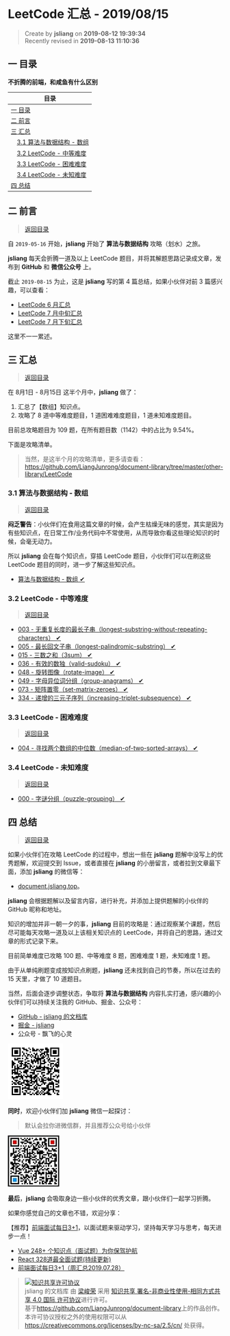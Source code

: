 LeetCode 汇总 - 2019/08/15
===

> Create by **jsliang** on **2019-08-12 19:39:34**  
> Recently revised in **2019-08-13 11:10:36**

## <a name="chapter-one" id="chapter-one">一 目录</a>

**不折腾的前端，和咸鱼有什么区别**

| 目录 |
| --- | 
| [一 目录](#chapter-one) | 
| <a name="catalog-chapter-two" id="catalog-chapter-two"></a>[二 前言](#chapter-two) |
| <a name="catalog-chapter-three" id="catalog-chapter-three"></a>[三 汇总](#chapter-three) |
| &emsp;[3.1 算法与数据结构 - 数组](#chapter-three-one) |
| &emsp;[3.2 LeetCode - 中等难度](#chapter-three-two) |
| &emsp;[3.3 LeetCode - 困难难度](#chapter-three-three) |
| &emsp;[3.4 LeetCode - 未知难度](#chapter-three-four) |
| <a name="catalog-chapter-four" id="catalog-chapter-four"></a>[四 总结](#chapter-four) |

## <a name="chapter-two" id="chapter-two">二 前言</a>

> [返回目录](#chapter-one)

自 `2019-05-16` 开始，**jsliang** 开始了 **算法与数据结构** 攻略（划水）之旅。

**jsliang** 每天会折腾一道及以上 LeetCode 题目，并将其解题思路记录成文章，发布到 **GitHub** 和 **微信公众号** 上。

截止 `2019-08-15` 为止，这是 **jsliang** 写的第 4 篇总结，如果小伙伴对前 3 篇感兴趣，可以查看：

* [LeetCode 6 月汇总](https://github.com/LiangJunrong/document-library/blob/master/other-library/LeetCode/LeetCode-summary/2019-06.md)
* [LeetCode 7 月中旬汇总](https://github.com/LiangJunrong/document-library/blob/master/other-library/LeetCode/LeetCode-summary/2019-07-15.md)
* [LeetCode 7 月下旬汇总](https://github.com/LiangJunrong/document-library/blob/master/other-library/LeetCode/LeetCode-summary/2019-07-30.md)

这里不一一累述。

## <a name="chapter-three" id="chapter-three">三 汇总</a>

> [返回目录](#chapter-one)

在 8月1日 - 8月15日 这半个月中，**jsliang** 做了：

1. 汇总了【数组】知识点。
2. 攻略了 8 道中等难度题目，1 道困难难度题目，1 道未知难度题目。

目前总攻略题目为 109 题，在所有题目数（1142）中的占比为 9.54%。

下面是攻略清单。

> 当然，是这半个月的攻略清单，更多请查看：https://github.com/LiangJunrong/document-library/tree/master/other-library/LeetCode

### <a name="chapter-three-one" id="chapter-three-one">3.1 算法与数据结构 - 数组</a>

> [返回目录](#chapter-one)

**闷乏警告**：小伙伴们在食用这篇文章的时候，会产生枯燥无味的感觉，其实是因为有些知识点，在日常工作/业务代码中不常使用，从而导致你看这些理论知识的时候，会毫无动力。

所以 **jsliang** 会在每个知识点，穿插 LeetCode 题目，小伙伴们可以在刷这些 LeetCode 题目的同时，进一步了解这些知识点。

* [算法与数据结构 - 数组 ✔](https://github.com/LiangJunrong/document-library/blob/master/other-library/LeetCode/algorithms-and-data-structures/%E6%95%B0%E7%BB%84.md)

### <a name="chapter-three-two" id="chapter-three-two">3.2 LeetCode - 中等难度</a>

> [返回目录](#chapter-one)

* [003 - 无重复长度的最长子串（longest-substring-without-repeating-characters） ✔](https://github.com/LiangJunrong/document-library/blob/master/other-library/LeetCode/medium/003-%E6%97%A0%E9%87%8D%E5%A4%8D%E9%95%BF%E5%BA%A6%E7%9A%84%E6%9C%80%E9%95%BF%E5%AD%90%E4%B8%B2%EF%BC%88longest-substring-without-repeating-characters%EF%BC%89.md)
* [005 - 最长回文子串（longest-palindromic-substring） ✔](https://github.com/LiangJunrong/document-library/blob/master/other-library/LeetCode/medium/005-%E6%9C%80%E9%95%BF%E5%9B%9E%E6%96%87%E5%AD%90%E4%B8%B2%EF%BC%88longest-palindromic-substring%EF%BC%89.md)
* [015 - 三数之和（3sum） ✔](https://github.com/LiangJunrong/document-library/blob/master/other-library/LeetCode/medium/015-%E4%B8%89%E6%95%B0%E4%B9%8B%E5%92%8C%EF%BC%883sum%EF%BC%89.md)
* [036 - 有效的数独（valid-sudoku） ✔](https://github.com/LiangJunrong/document-library/blob/master/other-library/LeetCode/medium/036-%E6%9C%89%E6%95%88%E7%9A%84%E6%95%B0%E7%8B%AC%EF%BC%88valid-sudoku%EF%BC%89.md)
* [048 - 旋转图像（rotate-image） ✔](https://github.com/LiangJunrong/document-library/blob/master/other-library/LeetCode/medium/048-%E6%97%8B%E8%BD%AC%E5%9B%BE%E5%83%8F%EF%BC%88rotate-image%EF%BC%89.md)
* [049 - 字母异位词分组（group-anagrams） ✔](https://github.com/LiangJunrong/document-library/blob/master/other-library/LeetCode/medium/049-%E5%AD%97%E6%AF%8D%E5%BC%82%E4%BD%8D%E8%AF%8D%E5%88%86%E7%BB%84%EF%BC%88group-anagrams%EF%BC%89.md)
* [073 - 矩阵置零（set-matrix-zeroes） ✔](https://github.com/LiangJunrong/document-library/blob/master/other-library/LeetCode/medium/073-%E7%9F%A9%E9%98%B5%E7%BD%AE%E9%9B%B6%EF%BC%88set-matrix-zeroes%EF%BC%89.md)
* [334 - 递增的三元子序列（increasing-triplet-subsequence） ✔](https://github.com/LiangJunrong/document-library/blob/master/other-library/LeetCode/medium/334-%E9%80%92%E5%A2%9E%E7%9A%84%E4%B8%89%E5%85%83%E5%AD%90%E5%BA%8F%E5%88%97%EF%BC%88increasing-triplet-subsequence%EF%BC%89.md)

### <a name="chapter-three-three" id="chapter-three-three">3.3 LeetCode - 困难难度</a>

> [返回目录](#chapter-one)

* [004 - 寻找两个数组的中位数（median-of-two-sorted-arrays） ✔](https://github.com/LiangJunrong/document-library/blob/master/other-library/LeetCode/hard/004-%E5%AF%BB%E6%89%BE%E4%B8%A4%E4%B8%AA%E6%95%B0%E7%BB%84%E7%9A%84%E4%B8%AD%E4%BD%8D%E6%95%B0%EF%BC%88median-of-two-sorted-arrays%EF%BC%89.md)

### <a name="chapter-three-four" id="chapter-three-four">3.4 LeetCode - 未知难度</a>

> [返回目录](#chapter-one)

* [000 - 字谜分组（puzzle-grouping） ✔](https://github.com/LiangJunrong/document-library/blob/master/other-library/LeetCode/easy/000-%E5%AD%97%E8%B0%9C%E5%88%86%E7%BB%84%EF%BC%88puzzle-grouping%EF%BC%89.md)

## <a name="chapter-four" id="chapter-four">四 总结</a>

> [返回目录](#chapter-one)

如果小伙伴们在攻略 LeetCode 的过程中，想出一些在 **jsliang** 题解中没写上的优秀题解，欢迎提交到 Issue，或者直接在 **jsliang** 的小册留言，或者拉到文章最下面，添加 **jsliang** 的微信等：

* [document.jsliang.top](http://document.jsliang.top/)。

**jsliang** 会根据题解以及留言内容，进行补充，并添加上提供题解的小伙伴的 GitHub 昵称和地址。

知识的增加并非一朝一夕的事，**jsliang** 目前的攻略是：通过观察某个课题，然后尽可能每天攻略一道及以上该相关知识点的 LeetCode，并将自己的思路，通过文章的形式记录下来。

目前简单难度已攻略 100 题、中等难度 8 题，困难难度 1 题，未知难度 1 题。

由于从单纯刷题变成按知识点刷题，**jsliang** 还未找到自己的节奏，所以在过去的 15 天里，才做了 10 道题目。

当然，后面会逐步调整状态，争取将 **算法与数据结构** 内容扎实打通，感兴趣的小伙伴们可以持续关注我的 GitHub、掘金、公众号：

* [GitHub - jsliang 的文档库](https://github.com/LiangJunrong/document-library)
* [掘金 - jsliang](https://juejin.im/user/584613ba128fe10058b3cf68/posts)
* 公众号 - 飘飞的心灵

![图](../../../public-repertory/img/z-small-wechat-public-address.jpg)

**同时**，欢迎小伙伴们加 **jsliang** 微信一起探讨：

> 默认会拉你进微信群，并且推荐公众号给小伙伴

![图](../../../public-repertory/img/z-small-wechat.jpeg)

**最后**，**jsliang** 会吸取身边一些小伙伴的优秀文章，跟小伙伴们一起学习折腾。

如果你感觉自己的文章也不错，欢迎分享：

【推荐】[前端面试每日3+1](https://github.com/haizlin/fe-interview)，以面试题来驱动学习，坚持每天学习与思考，每天进步一点！

* [Vue 248+ 个知识点（面试题）为你保驾护航](https://juejin.im/post/5d153267e51d4510624f9809)
* [React 328道最全面试题(持续更新)](https://juejin.im/post/5d310e8bf265da1bd261259d)
* [前端面试每日3+1（周汇总2019.07.28）](https://juejin.im/post/5d3d57d7f265da1b80208ec2)

> <a rel="license" href="http://creativecommons.org/licenses/by-nc-sa/4.0/"><img alt="知识共享许可协议" style="border-width:0" src="https://i.creativecommons.org/l/by-nc-sa/4.0/88x31.png" /></a><br /><span xmlns:dct="http://purl.org/dc/terms/" property="dct:title">jsliang 的文档库</span> 由 <a xmlns:cc="http://creativecommons.org/ns#" href="https://github.com/LiangJunrong/document-library" property="cc:attributionName" rel="cc:attributionURL">梁峻荣</a> 采用 <a rel="license" href="http://creativecommons.org/licenses/by-nc-sa/4.0/">知识共享 署名-非商业性使用-相同方式共享 4.0 国际 许可协议</a>进行许可。<br />基于<a xmlns:dct="http://purl.org/dc/terms/" href="https://github.com/LiangJunrong/document-library" rel="dct:source">https://github.com/LiangJunrong/document-library</a>上的作品创作。<br />本许可协议授权之外的使用权限可以从 <a xmlns:cc="http://creativecommons.org/ns#" href="https://creativecommons.org/licenses/by-nc-sa/2.5/cn/" rel="cc:morePermissions">https://creativecommons.org/licenses/by-nc-sa/2.5/cn/</a> 处获得。